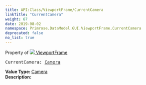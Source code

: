 ```yaml
---
title: API:Class/ViewportFrame/CurrentCamera
linkTitle: "CurrentCamera"
weight: 67
date: 2019-08-02
namespace: Primrose.DataModel.GUI.ViewportFrame.CurrentCamera
deprecated: false
no_list: true
---
```

Property of <a href="/docs/api-reference/Class/ViewportFrame"><img src="/icons/silk/frame.png"/>&nbsp;ViewportFrame</a>
<pre class="method-declaration">
CurrentCamera: <a class="type" href="/docs/api-reference/Class/Camera">Camera</a></pre>
<b>Value Type: </b>
<a class="type" href="/docs/api-reference/Class/Camera">Camera</a>
<br/>
<b>Description: </b>
